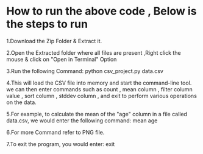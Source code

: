 # How to run the above code , Below is the steps to run
1.Download the Zip Folder & Extract it.

2.Open the Extracted folder where all files are present ,Right click the mouse & click on "Open in Terminal" Option

3.Run the following Command:   python csv_project.py data.csv

4.This will load the CSV file into memory and start the command-line tool. we can then enter commands such as count , mean column , filter column value , sort column , stddev column , and exit to perform various operations on the data.

5.For example, to calculate the mean of the "age" column in a file called data.csv, we would enter the following command: mean age

6.For more Command refer to PNG file.
  
7.To exit the program, you would enter: exit
